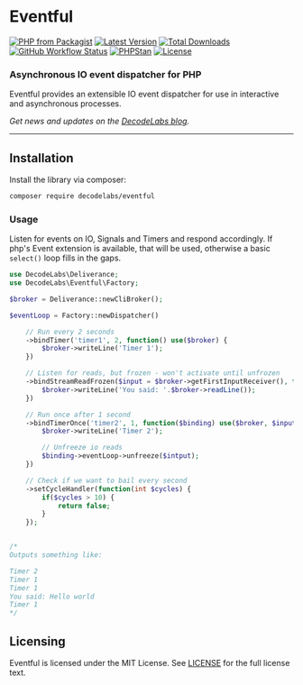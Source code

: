 # Eventful

[![PHP from Packagist](https://img.shields.io/packagist/php-v/decodelabs/eventful?style=flat)](https://packagist.org/packages/decodelabs/eventful)
[![Latest Version](https://img.shields.io/packagist/v/decodelabs/eventful.svg?style=flat)](https://packagist.org/packages/decodelabs/eventful)
[![Total Downloads](https://img.shields.io/packagist/dt/decodelabs/eventful.svg?style=flat)](https://packagist.org/packages/decodelabs/eventful)
[![GitHub Workflow Status](https://img.shields.io/github/workflow/status/decodelabs/eventful/Integrate)](https://github.com/decodelabs/eventful/actions/workflows/integrate.yml)
[![PHPStan](https://img.shields.io/badge/PHPStan-enabled-44CC11.svg?longCache=true&style=flat)](https://github.com/phpstan/phpstan)
[![License](https://img.shields.io/packagist/l/decodelabs/eventful?style=flat)](https://packagist.org/packages/decodelabs/eventful)

### Asynchronous IO event dispatcher for PHP

Eventful provides an extensible IO event dispatcher for use in interactive and asynchronous processes.

_Get news and updates on the [DecodeLabs blog](https://blog.decodelabs.com)._

---


## Installation

Install the library via composer:

```bash
composer require decodelabs/eventful
```

### Usage

Listen for events on IO, Signals and Timers and respond accordingly.
If php's Event extension is available, that will be used, otherwise a basic <code>select()</code> loop fills in the gaps.

```php
use DecodeLabs\Deliverance;
use DecodeLabs\Eventful\Factory;

$broker = Deliverance::newCliBroker();

$eventLoop = Factory::newDispatcher()

    // Run every 2 seconds
    ->bindTimer('timer1', 2, function() use($broker) {
        $broker->writeLine('Timer 1');
    })

    // Listen for reads, but frozen - won't activate until unfrozen
    ->bindStreamReadFrozen($input = $broker->getFirstInputReceiver(), function() use($broker) {
        $broker->writeLine('You said: '.$broker->readLine());
    })

    // Run once after 1 second
    ->bindTimerOnce('timer2', 1, function($binding) use($broker, $input) {
        $broker->writeLine('Timer 2');

        // Unfreeze io reads
        $binding->eventLoop->unfreeze($intput);
    })

    // Check if we want to bail every second
    ->setCycleHandler(function(int $cycles) {
        if($cycles > 10) {
            return false;
        }
    });


/*
Outputs something like:

Timer 2
Timer 1
Timer 1
You said: Hello world
Timer 1
*/
```


## Licensing
Eventful is licensed under the MIT License. See [LICENSE](./LICENSE) for the full license text.
